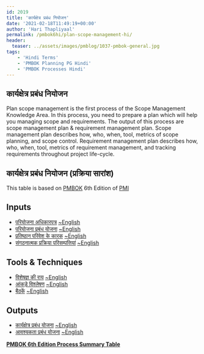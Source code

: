 ```yaml
---
id: 2019   
title: 'कार्यक्षेत्र प्रबंध नियोजन'
date: '2021-02-18T11:49:19+00:00'
author: 'Hari Thapliyaal'
permalink: /pmbok6hi/plan-scope-management-hi/
header:
  teaser: ../assets/images/pmblog/1037-pmbok-general.jpg
tags:
    - 'Hindi Terms'
    - 'PMBOK Planning PG Hindi'
    - 'PMBOK Processes Hindi'
---
```


## कार्यक्षेत्र प्रबंध नियोजन

Plan scope management is the first process of the Scope Management Knowledge Area. In this process, you need to prepare a plan which will help you managing scope and requirements. The output of this process are scope management plan & requirement management plan. Scope management plan describes how, who, when, tool, metrics of scope planning, and scope control. Requirement management plan describes how, who, when, tool, metrics of requirement management, and tracking requirements throughout project life-cycle.

## कार्यक्षेत्र प्रबंध नियोजन (प्रक्रिया सारांश)

This table is based on [PMBOK](https://www.pmi.org/pmbok-guide-standards) 6th Edition of [PMI](https://www.pmi.org/)

## Inputs

- [परियोजना अधिकारपत्र](/pmbok6hi/project-charter-hi) [~English](/pmbok6/Project-Charter)
- [परियोजना प्रबंध योजना](/pmbok6hi/project-management-plan-hi) [~English](/pmbok6/Project-Management-Plan)
- [प्रतिष्ठान परिवेश के कारक](/pmbok6hi/enterprise-environmental-factors-hi) [~English](/pmbok6/Enterprise-Environmental-Factors)
- [संगठनात्मक प्रक्रिया परिसम्पत्तियां](/pmbok6hi/organizational-process-assets-hi) [~English](/pmbok6/Organizational-Process-Assets)

## Tools &amp; Techniques

- [विशेषज्ञ की राय](/pmbok6hi/expert-judgement-hi) [~English](/pmbok6/Expert-Judgement)
- [आंकड़े विश्लेषण](/pmbok6hi/data-analysis-hi) [~English](/pmbok6/Data-Analysis)
- [बैठकें](/pmbok6hi/meetings-hi) [~English](/pmbok6/Meetings)

## Outputs

- [कार्यक्षेत्र प्रबंध योजना](/pmbok6hi/scope-management-plan-hi) [~English](/pmbok6/Scope-Management-Plan)
- [आवश्यकता प्रबंध योजना](/pmbok6hi/requirements-management-plan-hi) [~English](/pmbok6/Requirements-Management-Plan)

**[PMBOK 6th Edition Process Summary Table](process-groups-and-processes-in-pmbok6/)**